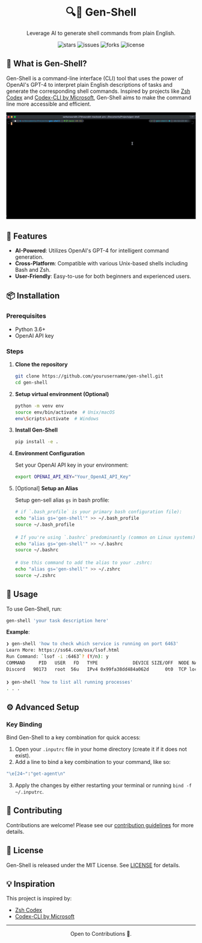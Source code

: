 
<h1 align="center">🔍🐚 Gen-Shell</h1>

<p align="center">
    Leverage AI to generate shell commands from plain English.
</p>

<p align="center">
    <img src="https://img.shields.io/github/stars/sarkarsaurabh27/gen-shell?style=for-the-badge" alt="stars" />
    <img src="https://img.shields.io/github/issues/sarkarsaurabh27/gen-shell?style=for-the-badge" alt="issues" />
    <img src="https://img.shields.io/github/forks/sarkarsaurabh27/gen-shell?style=for-the-badge" alt="forks" />
    <img src="https://img.shields.io/github/license/sarkarsaurabh27/gen-shell?style=for-the-badge" alt="license" />
</p>

<!-- <p align="center">
    <img src='https://yourimageurl.gif' alt='Gen-Shell in action'>
</p> -->

## 📘 What is Gen-Shell?

Gen-Shell is a command-line interface (CLI) tool that uses the power of OpenAI's GPT-4 to interpret plain English descriptions of tasks and generate the corresponding shell commands. Inspired by projects like [Zsh Codex](https://github.com/tom-doerr/zsh_codex) and [Codex-CLI by Microsoft](https://github.com/microsoft/Codex-CLI?tab=readme-ov-file), Gen-Shell aims to make the command line more accessible and efficient.

![gen-shell](gen-shell.gif "gen-shell-cli")

## 🚀 Features

- **AI-Powered**: Utilizes OpenAI's GPT-4 for intelligent command generation.
- **Cross-Platform**: Compatible with various Unix-based shells including Bash and Zsh.
- **User-Friendly**: Easy-to-use for both beginners and experienced users.

## 📦 Installation

### Prerequisites

- Python 3.6+
- OpenAI API key

### Steps

1. **Clone the repository**

    ```sh
    git clone https://github.com/yourusername/gen-shell.git
    cd gen-shell
    ```

2. **Setup virtual environment (Optional)**

    ```sh
    python -m venv env
    source env/bin/activate  # Unix/macOS
    env\Scripts\activate  # Windows
    ```

3. **Install Gen-Shell**

    ```sh
    pip install -e .
    ```

4. **Environment Configuration**

    Set your OpenAI API key in your environment:

    ```sh
    export OPENAI_API_KEY="Your_OpenAI_API_Key"
    ```

5. [Optional] **Setup an Alias**

    Setup gen-sell alias `gs` in bash profile:

    ```sh
   # if `.bash_profile` is your primary bash configuration file):
    echo "alias gs='gen-shell'" >> ~/.bash_profile
    source ~/.bash_profile
   
   # If you're using `.bashrc` predominantly (common on Linux systems), use:
    echo "alias gs='gen-shell'" >> ~/.bashrc
    source ~/.bashrc
   
   # Use this command to add the alias to your .zshrc:
    echo "alias gs='gen-shell'" >> ~/.zshrc
    source ~/.zshrc
    ```

## 🔨 Usage

To use Gen-Shell, run:

```sh
gen-shell 'your task description here'
```

**Example**:

```sh
❯ gen-shell 'how to check which service is running on port 6463'
Learn More: https://ss64.com/osx/lsof.html
Run Command: `lsof -i :6463`? (Y/n): y
COMMAND     PID   USER   FD   TYPE             DEVICE SIZE/OFF  NODE NAME
Discord   90173   root  56u   IPv4 0x99fa38dd484a062d      0t0  TCP localhost:6463 (LISTEN)

❯ gen-shell 'how to list all running processes'
. . .
```

## ⚙️ Advanced Setup

### Key Binding

Bind Gen-Shell to a key combination for quick access:

1. Open your `.inputrc` file in your home directory (create it if it does not exist).
2. Add a line to bind a key combination to your command, like so:
```sh
"\e[24~":"get-agent\n"
```
3. Apply the changes by either restarting your terminal or running `bind -f ~/.inputrc`.

## 🤝 Contributing

Contributions are welcome! Please see our [contribution guidelines](CONTRIBUTING.md) for more details.

## 📜 License

Gen-Shell is released under the MIT License. See [LICENSE](LICENSE) for details.

## 💡 Inspiration

This project is inspired by:

- [Zsh Codex](https://github.com/tom-doerr/zsh_codex)
- [Codex-CLI by Microsoft](https://github.com/microsoft/Codex-CLI?tab=readme-ov-file)

---

<p align="center">
    Open to Contributions 🙂.
</p>
